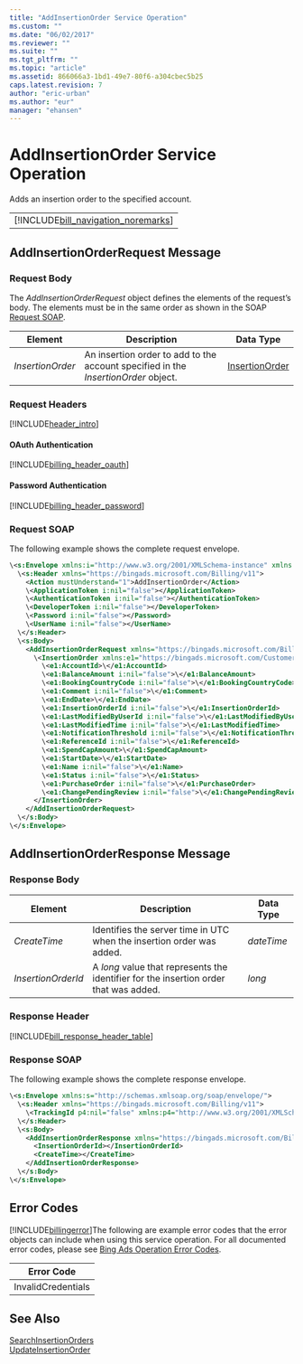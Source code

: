 ```yaml
---
title: "AddInsertionOrder Service Operation"
ms.custom: ""
ms.date: "06/02/2017"
ms.reviewer: ""
ms.suite: ""
ms.tgt_pltfrm: ""
ms.topic: "article"
ms.assetid: 866066a3-1bd1-49e7-80f6-a304cbec5b25
caps.latest.revision: 7
author: "eric-urban"
ms.author: "eur"
manager: "ehansen"
---
```

# AddInsertionOrder Service Operation
Adds an insertion order to the specified account.

||
|-|
|[!INCLUDE[bill_navigation_noremarks](../billing-api/includes/bill-navigation-noremarks.md)]|

## <a name="request"></a>AddInsertionOrderRequest Message

### Request Body
The *AddInsertionOrderRequest* object defines the elements of the request’s body. The elements must be in the same order as shown in the SOAP [Request SOAP](#request_soap).

|Element|Description|Data Type|
|-----------|---------------|-------------|
|*InsertionOrder*|An insertion order to add to the account specified in the *InsertionOrder* object.|[InsertionOrder](../billing-api/insertionorder-data-object.md)|

### Request Headers
[!INCLUDE[header_intro](../billing-api/includes/header-intro.md)]
#### OAuth Authentication
[!INCLUDE[billing_header_oauth](../billing-api/includes/billing-header-oauth.md)]
#### Password Authentication
[!INCLUDE[billing_header_password](../billing-api/includes/billing-header-password.md)]
### <a name="request_soap"></a>Request SOAP
The following example shows the complete request envelope.

```xml
\<s:Envelope xmlns:i="http://www.w3.org/2001/XMLSchema-instance" xmlns:s="http://schemas.xmlsoap.org/soap/envelope/">
  \<s:Header xmlns="https://bingads.microsoft.com/Billing/v11">
    <Action mustUnderstand="1">AddInsertionOrder</Action>
    \<ApplicationToken i:nil="false"></ApplicationToken>
    \<AuthenticationToken i:nil="false"></AuthenticationToken>
    \<DeveloperToken i:nil="false"></DeveloperToken>
    \<Password i:nil="false"></Password>
    \<UserName i:nil="false"></UserName>
  \</s:Header>
  \<s:Body>
    <AddInsertionOrderRequest xmlns="https://bingads.microsoft.com/Billing/v11">
      \<InsertionOrder xmlns:e1="https://bingads.microsoft.com/Customer/v11/Entities" i:nil="false">
        \<e1:AccountId>\</e1:AccountId>
        \<e1:BalanceAmount i:nil="false">\</e1:BalanceAmount>
        \<e1:BookingCountryCode i:nil="false">\</e1:BookingCountryCode>
        \<e1:Comment i:nil="false">\</e1:Comment>
        \<e1:EndDate>\</e1:EndDate>
        \<e1:InsertionOrderId i:nil="false">\</e1:InsertionOrderId>
        \<e1:LastModifiedByUserId i:nil="false">\</e1:LastModifiedByUserId>
        \<e1:LastModifiedTime i:nil="false">\</e1:LastModifiedTime>
        \<e1:NotificationThreshold i:nil="false">\</e1:NotificationThreshold>
        \<e1:ReferenceId i:nil="false">\</e1:ReferenceId>
        \<e1:SpendCapAmount>\</e1:SpendCapAmount>
        \<e1:StartDate>\</e1:StartDate>
        \<e1:Name i:nil="false">\</e1:Name>
        \<e1:Status i:nil="false">\</e1:Status>
        \<e1:PurchaseOrder i:nil="false">\</e1:PurchaseOrder>
        \<e1:ChangePendingReview i:nil="false">\</e1:ChangePendingReview>
      </InsertionOrder>
    </AddInsertionOrderRequest>
  \</s:Body>
\</s:Envelope>
```

## <a name="response"></a>AddInsertionOrderResponse Message

### <a name="Body_Elements"></a>Response Body

|Element|Description|Data Type|
|-----------|---------------|-------------|
|*CreateTime*|Identifies the server time in UTC when the insertion order was added.|*dateTime*|
|*InsertionOrderId*|A *long* value that represents the identifier for the insertion order that was added.|*long*|

### <a name="Header_Elements"></a>Response Header
[!INCLUDE[bill_response_header_table](../billing-api/includes/bill-response-header-table.md)]
### Response SOAP
The following example shows the complete response envelope.

```xml
\<s:Envelope xmlns:s="http://schemas.xmlsoap.org/soap/envelope/">
  \<s:Header xmlns="https://bingads.microsoft.com/Billing/v11">
    \<TrackingId p4:nil="false" xmlns:p4="http://www.w3.org/2001/XMLSchema-instance"></TrackingId>
  \</s:Header>
  \<s:Body>
    <AddInsertionOrderResponse xmlns="https://bingads.microsoft.com/Billing/v11">
      <InsertionOrderId></InsertionOrderId>
      <CreateTime></CreateTime>
    </AddInsertionOrderResponse>
  \</s:Body>
\</s:Envelope>
```

## <a name="errors"></a>Error Codes
[!INCLUDE[billingerror](../billing-api/includes/billingerror.md)]The following are example  error codes that the error objects can include when using this service operation. For all documented error codes, please see [Bing Ads Operation Error Codes](http://go.microsoft.com/fwlink/?LinkId=511884).

|Error Code|
|--------------|
|InvalidCredentials|

## See Also
[SearchInsertionOrders](../billing-api/searchinsertionorders-service-operation.md)  
[UpdateInsertionOrder](../billing-api/updateinsertionorder-service-operation.md)  


